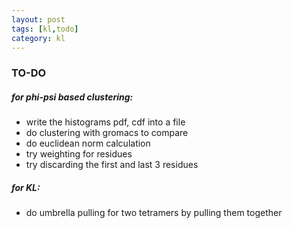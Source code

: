 ```yaml
---
layout: post
tags: [kl,todo]
category: kl
---
```


### TO-DO
##### for phi-psi based clustering:
- write the histograms pdf, cdf into a file
- do clustering with gromacs to compare
- do euclidean norm calculation
- try weighting for residues
- try discarding the first and last 3 residues

##### for KL:
- do umbrella pulling for two tetramers by pulling them together
